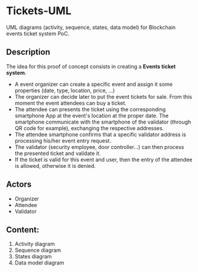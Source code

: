 # Tickets-UML
UML diagrams (activity, sequence, states, data model) for Blockchain events ticket system PoC.

## Description
The idea for this proof of concept consists in creating a **Events ticket system**.
- A event organizer can create a specific event and assign it some properties (date, type, location, price, ...)
- The organizer can decide later to put the event tickets for sale. From this moment the event attendees can buy a ticket.
- The attendee can presents the ticket using the corresponding smartphone App at the event's location at the proper date. The smartphone communicate with the smartphone of the validator (through QR code for example), exchanging the respective addresses.
- The attendee smartphone confirms that a specific validator address is processing his/her event entry request.
- The validator (security employee, door controller...) can then process the presented ticket and validate it.
- If the ticket is valid for this event and user, then the entry of the attendee is allowed, otherwise it is denied.

## Actors
* Organizer
* Attendee
* Validator

## Content:
1. Activity diagram
2. Sequence diagram
3. States diagram
4. Data model diagram
